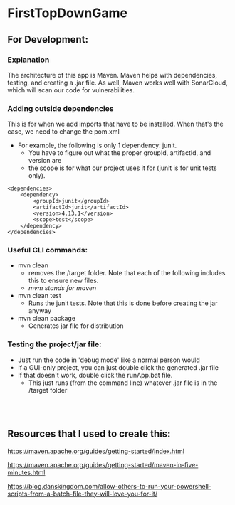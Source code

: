 # FirstTopDownGame #

## For Development: ##
### Explanation ###
The architecture of this app is Maven. Maven helps with dependencies, testing, and creating a .jar file. 
As well, Maven works well with SonarCloud, which will scan our code for vulnerabilities.

### Adding outside dependencies ###
This is for when we add imports that have to be installed. When that's the case, we need to change the pom.xml
* For example, the following is only 1 dependency: junit.
    * You have to figure out what the proper groupId, artifactId, and version are
    * the scope is for what our project uses it for (junit is for unit tests only).

```
<dependencies>
    <dependency>
        <groupId>junit</groupId>
        <artifactId>junit</artifactId>
        <version>4.13.1</version>
        <scope>test</scope>
    </dependency>
</dependencies>
```

### Useful CLI commands: ###
* mvn clean
    * removes the /target folder. Note that each of the following includes this to ensure new files.
    * _mvm stands for maven_
* mvn clean test
    * Runs the junit tests. Note that this is done before creating the jar anyway
* mvn clean package
    * Generates jar file for distribution

### Testing the project/jar file: ###
* Just run the code in 'debug mode' like a normal person would
* If a GUI-only project, you can just double click the generated .jar file
* If that doesn't work, double click the runApp.bat file.
    * This just runs (from the command line) whatever .jar file is in the /target folder
  
<br>
<br>

## Resources that I used to create this: ##
https://maven.apache.org/guides/getting-started/index.html

https://maven.apache.org/guides/getting-started/maven-in-five-minutes.html

https://blog.danskingdom.com/allow-others-to-run-your-powershell-scripts-from-a-batch-file-they-will-love-you-for-it/
